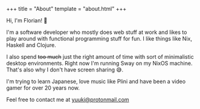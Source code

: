 +++
title = "About"
template =  "about.html"
+++

Hi, I'm Florian! :wave:

I'm a software developer who mostly does web stuff at work and likes to play
around with functional programming stuff for fun. I like things like Nix,
Haskell and Clojure.

I also spend ~~too much~~ just the right amount of time with sort of minimalistic
desktop environments. Right now I'm running Sway on my NixOS machine. That's
also why I don't have screen sharing :sweat_smile:.

I'm trying to learn Japanese, love music like Plini and have been a video gamer
for over 20 years now.

Feel free to contact me at yuuki@protonmail.com
